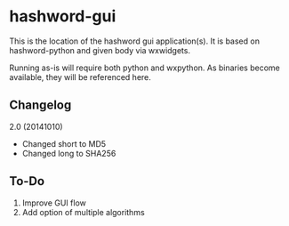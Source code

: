 hashword-gui
============

This is the location of the hashword gui application(s).  It is based on hashword-python and given body via wxwidgets.

Running as-is will require both python and wxpython.  As binaries become available, they will be referenced here.


Changelog
---------
2.0 (20141010)
+ Changed short to MD5
+ Changed long to SHA256

To-Do
-----
1. Improve GUI flow
2. Add option of multiple algorithms
